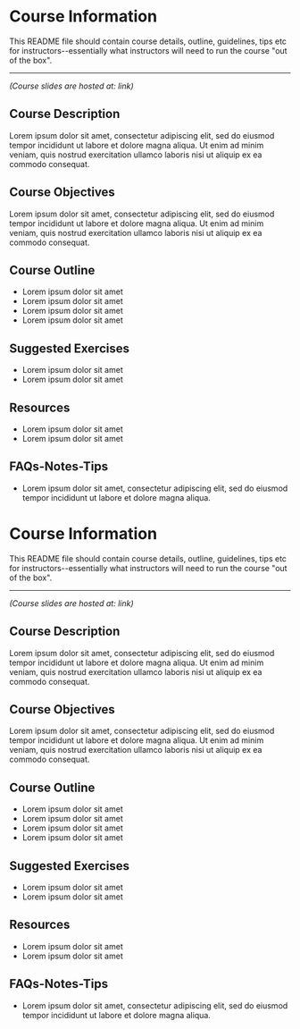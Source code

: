 # Course Information

This README file should contain course details, outline, guidelines, tips etc for instructors--essentially what instructors will need to run the course "out of the box".

<hr>

_(Course slides are hosted at: link)_
## Course Description

Lorem ipsum dolor sit amet, consectetur adipiscing elit, sed do eiusmod tempor incididunt ut labore et dolore magna aliqua. Ut enim ad minim veniam, quis nostrud exercitation ullamco laboris nisi ut aliquip ex ea commodo consequat.

## Course Objectives

Lorem ipsum dolor sit amet, consectetur adipiscing elit, sed do eiusmod tempor incididunt ut labore et dolore magna aliqua. Ut enim ad minim veniam, quis nostrud exercitation ullamco laboris nisi ut aliquip ex ea commodo consequat.

## Course Outline

* Lorem ipsum dolor sit amet
* Lorem ipsum dolor sit amet
* Lorem ipsum dolor sit amet
* Lorem ipsum dolor sit amet

## Suggested Exercises

* Lorem ipsum dolor sit amet
* Lorem ipsum dolor sit amet

## Resources

* Lorem ipsum dolor sit amet
* Lorem ipsum dolor sit amet

## FAQs-Notes-Tips

* Lorem ipsum dolor sit amet, consectetur adipiscing elit, sed do eiusmod tempor incididunt ut labore et dolore magna aliqua.
# Course Information

This README file should contain course details, outline, guidelines, tips etc for instructors--essentially what instructors will need to run the course "out of the box".

<hr>

_(Course slides are hosted at: link)_
## Course Description

Lorem ipsum dolor sit amet, consectetur adipiscing elit, sed do eiusmod tempor incididunt ut labore et dolore magna aliqua. Ut enim ad minim veniam, quis nostrud exercitation ullamco laboris nisi ut aliquip ex ea commodo consequat.

## Course Objectives

Lorem ipsum dolor sit amet, consectetur adipiscing elit, sed do eiusmod tempor incididunt ut labore et dolore magna aliqua. Ut enim ad minim veniam, quis nostrud exercitation ullamco laboris nisi ut aliquip ex ea commodo consequat.

## Course Outline

* Lorem ipsum dolor sit amet
* Lorem ipsum dolor sit amet
* Lorem ipsum dolor sit amet
* Lorem ipsum dolor sit amet

## Suggested Exercises

* Lorem ipsum dolor sit amet
* Lorem ipsum dolor sit amet

## Resources

* Lorem ipsum dolor sit amet
* Lorem ipsum dolor sit amet

## FAQs-Notes-Tips

* Lorem ipsum dolor sit amet, consectetur adipiscing elit, sed do eiusmod tempor incididunt ut labore et dolore magna aliqua.
